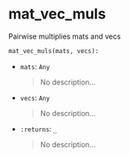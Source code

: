 # <a id="McUtils.McUtils.Numputils.VectorOps.mat_vec_muls">mat_vec_muls</a>

Pairwise multiplies mats and vecs

```python
mat_vec_muls(mats, vecs): 
```

- `mats`: `Any`
    >No description...
- `vecs`: `Any`
    >No description...
- `:returns`: `_`
    >No description...




